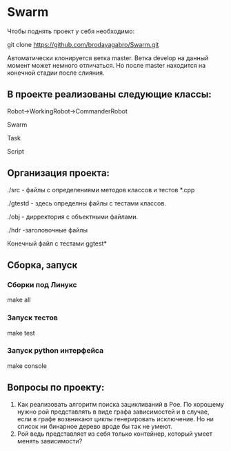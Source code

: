 # Swarm

Чтобы поднять проект у себя необходимо:

git clone https://github.com/brodayagabro/Swarm.git

Автоматически клонируется ветка master. Ветка develop на данный момент может немного отличаться. Но после master находится на конечной стадии после слияния.

## В проекте реализованы следующие классы:

Robot->WorkingRobot->CommanderRobot

Swarm

Task

Script


## Организация проекта:

./src -  файлы с определениями методов классов и тестов *.cpp

./gtestd - здесь определны файлы с тестами классов.

./obj - дирректория с объектными файлами.

./hdr -заголовочные файлы

Конечный файл с тестами ggtest*
## Сборка, запуск

### Сборки под Линукс
make all

### Запуск тестов
make test
### Запуск python интерфейса
make console

## Вопросы по проекту:
1) Как реализовать алгоритм поиска зацикливаний в Рое. По хорошему нужно рой представлять в виде графа зависимостей и в случае, если в графе возвникают циклы генерировать исключение. Но ни список ни бинарное дерево вроде бы так не умеют.
2) Рой ведь представляет из себя только контейнер, который умеет менять зависимости?
